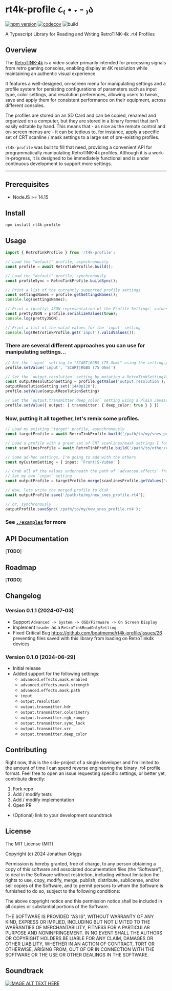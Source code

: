 # rt4k-profile ૮₍ • ˕ - ₎ა
[![npm version](https://badge.fury.io/js/rt4k-profile.svg)](https://badge.fury.io/js/rt4k-profile) [![codecov](https://codecov.io/github/boatmeme/rt4k-profile/graph/badge.svg?token=dbwq3YlYw2)](https://codecov.io/github/boatmeme/rt4k-profile) ![build](https://github.com/boatmeme/rt4k-profile/actions/workflows/coverage.yml/badge.svg?branch=main)

A Typescript Library for Reading and Writing RetroTINK-4k .rt4 Profiles

## Overview

The [RetroTINK-4k](https://www.retrotink.com/product-page/retrotink-4k) is a video scaler primarily intended for processing signals from retro gaming consoles, enabling display at 4K resolution while maintaining an authentic visual experience. 

It features a well-designed, on-screen menu for manipulating settings and a profile system for persisting configurations of parameters such as input type, color settings, and resolution preferences, allowing users to tweak, save and apply them for consistent performance on their equipment, across different consoles.

The profiles are stored on an SD Card and can be copied, renamed and organized on a computer, but they are stored in a binary format that isn't easily editable by hand. This means that - as nice as the remote control and on-screen menus are - it can be tedious to, for instance, apply a specific set of CRT scanline / mask settings to a large set of pre-existing profiles.

`rt4k-profile` was built to fill that need, providing a convenient API for programmatically manipulating RetroTINK-4k profiles. Although it is a work-in-progress, it is designed to be immediately functional and is under continuous development to support more settings.

---
## Prerequisites

- NodeJS >= 14.15

## Install

```
npm install rt4k-profile
```

## Usage

```typescript
import { RetroTinkProfile } from 'rt4k-profile';

// Load the "default" profile, asynchronously
const profile = await RetroTinkProfile.build();

// Load the "default" profile, synchronously
const profileSync = RetroTinkProfile.buildSync();

// Print a list of the currently supported profile settings
const settingsNames = profile.getSettingsNames();
console.log(settingsNames);

// Print a (pretty) JSON representation of the Profile Settings' values
const prettyJSON = profile.serializeValues(true);
console.log(prettyJSON);

// Print a list of the valid values for the `input` setting
console.log(RetroTinkProfile.get('input').validValues());
```

### There are several different approaches you can use for manipulating settings...
  
```typescript
// Set the `input` setting to "SCART|RGBS (75 Ohm)" using the setting.path / value interface
profile.setValue('input', 'SCART|RGBS (75 Ohm)')

// Set the `output.resolution` setting by mutating a RetroTinkSettingValue object, and setting it on the Profile
const outputResolutionSetting = profile.getValue('output.resolution');
outputResolutionSetting.set('1440p120');
profile.setValue(outputResolutionSetting)

// Set the `output.transmitter.deep_color` setting using a Plain Javascript Object
profile.setValue({ output: { transmitter: { deep_color: true } } })
```

### Now, putting it all together, let's remix some profiles.
  
```typescript
// Load my existing "target" profile, asynchronously
const targetProfile = await RetroTinkProfile.build('/path/to/my/snes_profile.rt4');

// Load a profile with a great set of CRT scanlines/mask settings I found online
const scanlinesProfile = await RetroTinkProfile.build('/path/to/other/crt-scanlines.rt4');

// Some ad-hoc settings, I'm going to add with the others
const myCustomSetting = { input: 'Front|S-Video' }

// Grab all of the values underneath the path of `advanced.effects` from the scanlinesProfile
// Set my own `input` setting
const outputProfile = targetProfile.merge(scanlinesProfile.getValues('advanced.effects'), myCustomSetting);

// Now, lets write the merged profile to disk
await outputProfile.save('/path/to/my/new_snes_profile.rt4');

// or, synchronously
outputProfile.saveSync('/path/to/my/new_snes_profile.rt4');
```

### See [`./examples`](./examples) for more

## API Documentation

[**TODO**]

## Roadmap 

[**TODO**]

## Changelog 

### Version 0.1.1 (2024-07-03)

- Support `Advanced -> System -> OSD/Firmware -> On Screen Display`
- Implement `header` as a `RetroTinkReadOnlySetting`
- Fixed Critical Bug https://github.com/boatmeme/rt4k-profile/issues/26 preventing files saved with this library from loading on RetroTink4k devices

### Version 0.1.0 (2024-06-29)

- Initial release
- Added support for the following settings:
  - `advanced.effects.mask.enabled`
  - `advanced.effects.mask.strength`
  - `advanced.effects.mask.path`
  - `input`
  - `output.resolution`
  - `output.transmitter.hdr`
  - `output.transmitter.colorimetry`
  - `output.transmitter.rgb_range`
  - `output.transmitter.sync_lock`
  - `output.transmitter.vrr`
  - `output.transmitter.deep_color`

## Contributing

Right now, this is the side-project of a single developer and I'm limited to the amount of time I can spend reverse engineering the binary .rt4 profile format. Feel free to open an issue requesting specific settings, or better yet, contribute directly:

1. Fork repo
2. Add / modify tests
3. Add / modify implementation
4. Open PR
  * (Optional) link to your development soundtrack

## License

The MIT License (MIT)

Copyright (c) 2024 Jonathan Griggs

Permission is hereby granted, free of charge, to any person obtaining a copy of this software and associated documentation files (the “Software”), to deal in the Software without restriction, including without limitation the rights to use, copy, modify, merge, publish, distribute, sublicense, and/or sell copies of the Software, and to permit persons to whom the Software is furnished to do so, subject to the following conditions:

The above copyright notice and this permission notice shall be included in all copies or substantial portions of the Software.

THE SOFTWARE IS PROVIDED “AS IS”, WITHOUT WARRANTY OF ANY KIND, EXPRESS OR IMPLIED, INCLUDING BUT NOT LIMITED TO THE WARRANTIES OF MERCHANTABILITY, FITNESS FOR A PARTICULAR PURPOSE AND NONINFRINGEMENT. IN NO EVENT SHALL THE AUTHORS OR COPYRIGHT HOLDERS BE LIABLE FOR ANY CLAIM, DAMAGES OR OTHER LIABILITY, WHETHER IN AN ACTION OF CONTRACT, TORT OR OTHERWISE, ARISING FROM, OUT OF OR IN CONNECTION WITH THE SOFTWARE OR THE USE OR OTHER DEALINGS IN THE SOFTWARE.

## Soundtrack

[![IMAGE ALT TEXT HERE](https://img.youtube.com/vi/vYxR1WZ5HbY/0.jpg)](https://www.youtube.com/watch?v=vYxR1WZ5HbY)